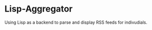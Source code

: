 Lisp-Aggregator
===============

Using Lisp as a backend to parse and display RSS feeds for indivudials.

